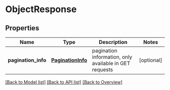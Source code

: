# ObjectResponse

## Properties
Name | Type | Description | Notes
------------ | ------------- | ------------- | -------------
**pagination_info** | [**PaginationInfo**](PaginationInfo.md) | pagination information, only available in GET requests | [optional] 

[[Back to Model list]](index.md#documentation-for-models) [[Back to API list]](index.md#endpoint-properties) [[Back to Overview]](index.md)


